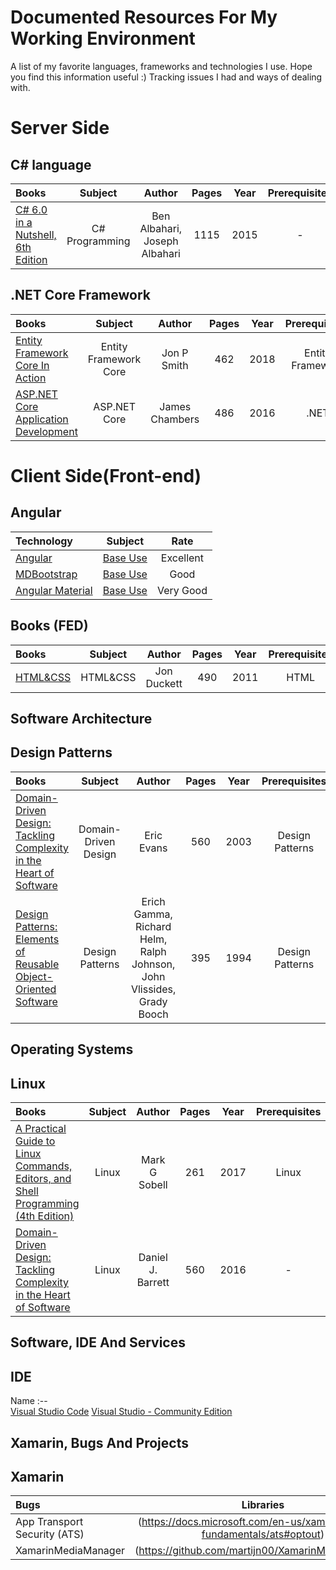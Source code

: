 # Documented Resources For My Working Environment

A list of my favorite languages, frameworks and technologies I use.
Hope you find this information useful :)
Tracking issues I had and ways of dealing with.

# Server Side 

## C# language
Books | Subject | Author | Pages | Year | Prerequisites | Rate
:-- | :--: | :--: | :--: | :--: | :--: | :--:
[C# 6.0 in a Nutshell, 6th Edition](https://www.oreilly.com/library/view/c-60-in/9781491927090/) | C# Programming | Ben Albahari, Joseph Albahari | 1115 | 2015 | - | Very Good |


## .NET Core Framework 
Books | Subject | Author | Pages | Year | Prerequisites | Rate
:-- | :--: | :--: | :--: | :--: | :--: | :--:
[Entity Framework Core In Action](https://www.manning.com/books/entity-framework-core-in-action) | Entity Framework Core | Jon P Smith | 462 | 2018 | Entity Framework | Excellent |
[ASP.NET Core Application Development](https://www.amazon.com/ASP-NET-Core-Application-Development-application/dp/1509304061) | ASP.NET Core | James Chambers | 486 | 2016 | .NET | Good |

# Client Side(Front-end)
## Angular
Technology | Subject | Rate  
:-- | :--: | :--: 
[Angular](https://angular.io/) | [Base Use](https://angular.io/tutorial) | Excellent
[MDBootstrap](https://mdbootstrap.com/) | [Base Use](https://mdbootstrap.com/docs/angular/) | Good |
[Angular Material](https://material.angular.io/) | [Base Use](https://material.angular.io/components/categories) | Very Good |
## Books (FED)
Books | Subject | Author | Pages | Year | Prerequisites | Rate
:-- | :--: | :--: | :--: | :--: | :--: | :--:
[HTML&CSS](http://www.htmlandcssbook.com/) | HTML&CSS | Jon Duckett | 490 | 2011 | HTML | Excellent |


## Software Architecture
## Design Patterns
Books | Subject | Author | Pages | Year | Prerequisites | Rate
:-- | :--: | :--: | :--: | :--: | :--: | :--:
[Domain-Driven Design: Tackling Complexity in the Heart of Software](https://www.amazon.com/Domain-Driven-Design-Tackling-Complexity-Software/dp/0321125215/ref=sr_1_1?ie=UTF8&qid=1548796859&sr=8-1&keywords=domain+driven+design+eric+evans) | Domain-Driven Design | Eric Evans | 560 | 2003 | Design Patterns | Excellent |
[Design Patterns: Elements of Reusable Object-Oriented Software](https://www.amazon.com/Design-Patterns-Elements-Reusable-Object-Oriented/dp/0201633612) | Design Patterns | Erich Gamma, Richard Helm, Ralph Johnson, John Vlissides, Grady Booch | 395  | 1994 | Design Patterns | Good |


## Operating Systems
## Linux
Books | Subject | Author | Pages | Year | Prerequisites | Rate
:-- | :--: | :--: | :--: | :--: | :--: | :--:
[A Practical Guide to Linux Commands, Editors, and Shell Programming (4th Edition) ](https://www.amazon.com/Practical-Guide-Commands-Editors-Programming/dp/0134774604) | Linux | Mark G Sobell | 261 | 2017 | Linux | Very Good |
[Domain-Driven Design: Tackling Complexity in the Heart of Software](https://www.oreilly.com/library/view/linux-pocket-guide/9781491927557/) | Linux | Daniel J. Barrett | 560 | 2016 | - | Excellent |

## Software, IDE And Services
## IDE
Name 
:--  
[Visual Studio Code](https://code.visualstudio.com/download)
[Visual Studio - Community Edition](https://visualstudio.microsoft.com/downloads/)

## Xamarin, Bugs And Projects
## Xamarin
Bugs | Libraries
:--  | :--: |
App Transport Security (ATS) | (https://docs.microsoft.com/en-us/xamarin/ios/app-fundamentals/ats#optout)
XamarinMediaManager | (https://github.com/martijn00/XamarinMediaManager)
